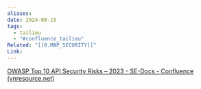```yaml
---
aliases: 
date: 2024-08-15
tags:
  - tailieu
  - "#confluence_tailieu"
Related: "[[0.MAP_SECURITY]]"
Link:
---
```

[OWASP Top 10 API Security Risks – 2023 - SE-Docs - Confluence (vnresource.net)](https://confluence.vnresource.net:18001/pages/viewpage.action?pageId=30965859)